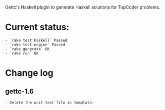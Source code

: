 Gettc's Haskell plugin to generate Haskell solutions for TopCoder problems.

# Current status:

    - `rake test:haskell` Passed
    - `rake test:engine` Passed
    - `rake generate` OK
    - `rake run` OK

# Change log

## gettc-1.6

    - Delete the unit test file in template.